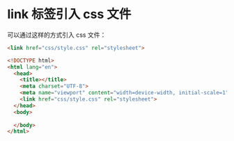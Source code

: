 # link 标签引入 css 文件

可以通过这样的方式引入 css 文件： 
```html
<link href="css/style.css" rel="stylesheet">
```

```html
<!DOCTYPE html>
<html lang="en">
  <head>
    <title></title>
    <meta charset="UTF-8">
    <meta name="viewport" content="width=device-width, initial-scale=1">
    <link href="css/style.css" rel="stylesheet">
  </head>
  <body>
  
  </body>
</html>
```